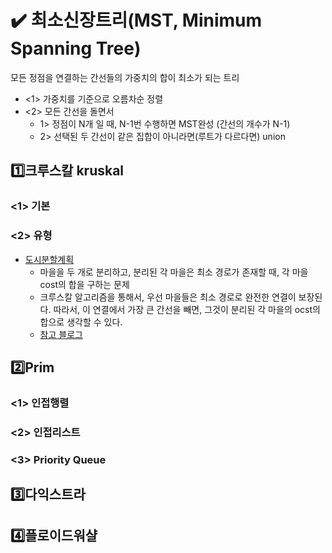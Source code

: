 # ✔️ 최소신장트리(MST, Minimum Spanning Tree)
모든 정점을 연결하는 간선들의 가중치의 합이 최소가 되는 트리
* <1> 가중치를 기준으로 오름차순 정렬
* <2> 모든 간선을 돌면서
   * 1> 정점이 N개 일 때, N-1번 수행하면 MST완성 (간선의 개수가 N-1)
   * 2> 선택된 두 간선이 같은 집합이 아니라면(루트가 다르다면) union


## 1️⃣크루스칼 kruskal
### <1> 기본
### <2> 유형
* [도시분할계획](https://www.acmicpc.net/problem/1647)
  * 마을을 두 개로 분리하고, 분리된 각 마을은 최소 경로가 존재할 때, 각 마을 cost의 합을 구하는 문제
  * 크루스칼 알고리즘을 통해서, 우선 마을들은 최소 경로로 완전한 연결이 보장된다. 따라서, 이 연결에서 가장 큰 간선을 빼면, 그것이 분리된 각 마을의 ocst의 합으로 생각할 수 있다.
  * [참고 블로그](https://meylady.tistory.com/32)

## 2️⃣Prim
### <1> 인접행렬
### <2> 인접리스트
### <3> Priority Queue

## 3️⃣다익스트라

## 4️⃣플로이드워샬
